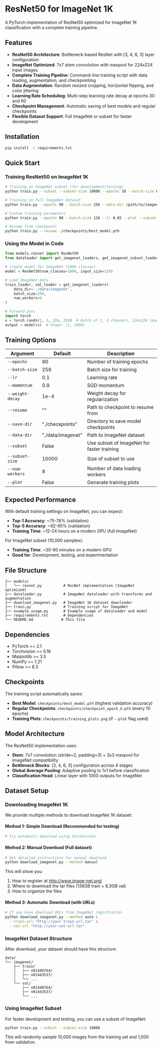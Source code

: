 # ResNet50 for ImageNet 1K

A PyTorch implementation of ResNet50 optimized for ImageNet 1K classification with a complete training pipeline.

## Features

- **ResNet50 Architecture**: Bottleneck-based ResNet with [3, 4, 6, 3] layer configuration
- **ImageNet Optimized**: 7x7 stem convolution with maxpool for 224x224 input images
- **Complete Training Pipeline**: Command-line training script with data loading, augmentation, and checkpointing
- **Data Augmentation**: Random resized cropping, horizontal flipping, and color jittering
- **Learning Rate Scheduling**: Multi-step learning rate decay at epochs 30 and 60
- **Checkpoint Management**: Automatic saving of best models and regular checkpoints
- **Flexible Dataset Support**: Full ImageNet or subset for faster development

## Installation

```bash
pip install -r requirements.txt
```

## Quick Start

### Training ResNet50 on ImageNet 1K

```bash
# Training on ImageNet subset (for development/testing)
python train.py --subset --subset-size 10000 --epochs 10 --batch-size 64

# Training on full ImageNet dataset
python train.py --epochs 90 --batch-size 256 --data-dir /path/to/imagenet

# Custom training parameters
python train.py --epochs 90 --batch-size 128 --lr 0.05 --plot --subset

# Resume from checkpoint
python train.py --resume ./checkpoints/best_model.pth
```

### Using the Model in Code

```python
from models.resnet import ResNet50
from dataloader import get_imagenet_loaders, get_imagenet_subset_loaders

# Create model for ImageNet (1000 classes)
model = ResNet50(num_classes=1000, input_size=224)

# Load ImageNet data
train_loader, val_loader = get_imagenet_loaders(
    data_dir='./data/imagenet',
    batch_size=256,
    num_workers=8
)

# Forward pass
import torch
x = torch.randn(1, 3, 224, 224)  # Batch of 1, 3 channels, 224x224 images
output = model(x)  # Shape: [1, 1000]
```

## Training Options

| Argument | Default | Description |
|----------|---------|-------------|
| `--epochs` | 90 | Number of training epochs |
| `--batch-size` | 256 | Batch size for training |
| `--lr` | 0.1 | Learning rate |
| `--momentum` | 0.9 | SGD momentum |
| `--weight-decay` | 1e-4 | Weight decay for regularization |
| `--resume` | "" | Path to checkpoint to resume from |
| `--save-dir` | "./checkpoints" | Directory to save model checkpoints |
| `--data-dir` | "./data/imagenet" | Path to ImageNet dataset |
| `--subset` | False | Use subset of ImageNet for faster training |
| `--subset-size` | 10000 | Size of subset to use |
| `--num-workers` | 8 | Number of data loading workers |
| `--plot` | False | Generate training plots |

## Expected Performance

With default training settings on ImageNet, you can expect:
- **Top-1 Accuracy**: ~75-78% (validation)
- **Top-5 Accuracy**: ~92-95% (validation)
- **Training Time**: ~12-24 hours on a modern GPU (full ImageNet)

For ImageNet subset (10,000 samples):
- **Training Time**: ~30-60 minutes on a modern GPU
- **Good for**: Development, testing, and experimentation

## File Structure

```
├── models/
│   └── resnet.py          # ResNet implementation (ImageNet optimized)
├── dataloader.py          # ImageNet dataloader with transforms and augmentation
├── download_imagenet.py   # ImageNet 1K dataset downloader
├── train.py               # Training script for ImageNet
├── example_usage.py       # Example usage of dataloader and model
├── requirements.txt       # Dependencies
└── README.md             # This file
```

## Dependencies

- PyTorch >= 2.1
- Torchvision >= 0.16
- Matplotlib >= 3.5
- NumPy >= 1.21
- Pillow >= 8.3

## Checkpoints

The training script automatically saves:
- **Best Model**: `checkpoints/best_model.pth` (highest validation accuracy)
- **Regular Checkpoints**: `checkpoints/checkpoint_epoch_X.pth` (every 10 epochs)
- **Training Plots**: `checkpoints/training_plots.png` (if `--plot` flag used)

## Model Architecture

The ResNet50 implementation uses:
- **Stem**: 7x7 convolution (stride=2, padding=3) + 3x3 maxpool for ImageNet compatibility
- **Bottleneck Blocks**: [3, 4, 6, 3] configuration across 4 stages
- **Global Average Pooling**: Adaptive pooling to 1x1 before classification
- **Classification Head**: Linear layer with 1000 outputs for ImageNet

## Dataset Setup

### Downloading ImageNet 1K

We provide multiple methods to download ImageNet 1K dataset:

#### Method 1: Simple Download (Recommended for testing)
```bash
# Try automatic download using torchvision


```

#### Method 2: Manual Download (Full dataset)
```bash
# Get detailed instructions for manual download
python download_imagenet.py --method manual
```

This will show you:
1. How to register at http://www.image-net.org/
2. Where to download the tar files (138GB train + 6.3GB val)
3. How to organize the files

#### Method 3: Automatic Download (with URLs)
```bash
# If you have download URLs from ImageNet registration
python download_imagenet.py --method auto \
  --train-url "http://your-train-url.tar" \
  --val-url "http://your-val-url.tar"
```

### ImageNet Dataset Structure

After download, your dataset should have this structure:
```
data/
└── imagenet/
    ├── train/
    │   ├── n01440764/
    │   ├── n01443537/
    │   └── ...
    └── val/
        ├── n01440764/
        ├── n01443537/
        └── ...
```

### Using ImageNet Subset

For faster development and testing, you can use a subset of ImageNet:
```bash
python train.py --subset --subset-size 10000
```

This will randomly sample 10,000 images from the training set and 1,000 from validation.


